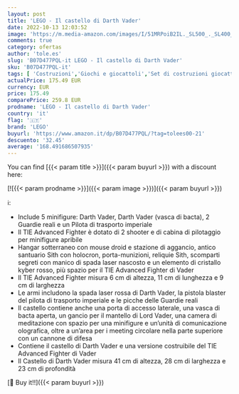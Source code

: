 ```yaml
---
layout: post
title: 'LEGO - Il castello di Darth Vader'
date: 2022-10-13 12:03:52
image: 'https://m.media-amazon.com/images/I/51MRPoiB2IL._SL500_._SL400_.jpg'
comments: true
category: ofertas
author: 'tole.es'
slug: 'B07D477PQL-it LEGO - Il castello di Darth Vader'
sku: 'B07D477PQL-it'
tags: [ 'Costruzioni','Giochi e giocattoli','Set di costruzioni giocattolo','lego','🇮🇹', ]
actualPrice: 175.49 EUR
currency: EUR
price: 175.49
comparePrice: 259.8 EUR
prodname: 'LEGO - Il castello di Darth Vader'
country: 'it'
flag: '🇮🇹'
brand: 'LEGO'
buyurl: 'https://www.amazon.it/dp/B07D477PQL/?tag=tolees00-21'
descuento: '32.45'
average: '168.491686507935'
---
```


You can find [{{< param title >}}]({{< param buyurl >}}) with a discount here:

[![{{< param prodname >}}]({{< param image >}})]({{< param buyurl >}})

ℹ️:

- Include 5 minifigure: Darth Vader, Darth Vader (vasca di bacta), 2 Guardie reali e un Pilota di trasporto imperiale
- Il TIE Advanced Fighter è dotato di 2 shooter e di cabina di pilotaggio per minifigure apribile
- Hangar sotterraneo con mouse droid e stazione di aggancio, antico santuario Sith con holocron, porta-munizioni, reliquie Sith, scomparti segreti con manico di spada laser nascosto e un elemento di cristallo kyber rosso, più spazio per il TIE Advanced Fighter di Vader
- Il TIE Advanced Fighter misura 6 cm di altezza, 11 cm di lunghezza e 9 cm di larghezza
- Le armi includono la spada laser rossa di Darth Vader, la pistola blaster del pilota di trasporto imperiale e le picche delle Guardie reali
- Il castello contiene anche una porta di accesso laterale, una vasca di bacta aperta, un gancio per il mantello di Lord Vader, una camera di meditazione con spazio per una minifigure e un’unità di comunicazione olografica, oltre a un’area per i meeting circolare nella parte superiore con un cannone di difesa
- Contiene il castello di Darth Vader e una versione costruibile del TIE Advanced Fighter di Vader
- Il Castello di Darth Vader misura 41 cm di altezza, 28 cm di larghezza e 23 cm di profondità

[🛒 Buy it!!]({{< param buyurl >}})
